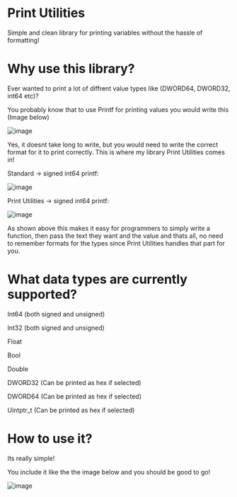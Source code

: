 # Print Utilities
Simple and clean library for printing variables without the hassle of formatting!

# Why use this library?
Ever wanted to print a lot of diffrent value types like (DWORD64, DWORD32, int64 etc)?

You probably know that to use Printf for printing values you would write this (Image below)

![image](https://user-images.githubusercontent.com/14792697/216840222-0e4fb10f-e8af-40f6-b65f-dada71492cb5.png)

Yes, it doesnt take long to write, but you would need to write the correct format for it to print correctly.
This is where my library Print Utilities comes in!

Standard -> signed int64 printf:

![image](https://user-images.githubusercontent.com/14792697/216840222-0e4fb10f-e8af-40f6-b65f-dada71492cb5.png)

Print Utilities -> signed int64 printf:

![image](https://user-images.githubusercontent.com/14792697/216841044-0bd8b7dd-a2c5-4f97-b335-07ba444fa90d.png)

As shown above this makes it easy for programmers to simply write a function, then pass the text they want and the value and thats all, no need to remember formats for the types since Print Utilities handles that part for you.

# What data types are currently supported?

  Int64 (both signed and unsigned)
  
  Int32 (both signed and unsigned)
  
  Float
  
  Bool
  
  Double
  
  DWORD32 (Can be printed as hex if selected)
  
  DWORD64 (Can be printed as hex if selected)
  
  Uintptr_t (Can be printed as hex if selected)

# How to use it?
Its really simple!

You include it like the the image below and you should be good to go!

![image](https://user-images.githubusercontent.com/14792697/216839871-2c913a60-f916-4dcc-8de2-c7900ebbe9fb.png)
